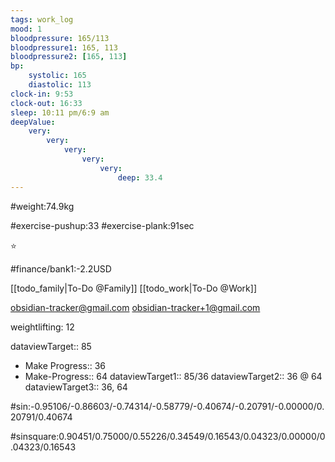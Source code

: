 ```yaml
---
tags: work_log
mood: 1
bloodpressure: 165/113
bloodpressure1: 165, 113
bloodpressure2: [165, 113]
bp:
    systolic: 165
    diastolic: 113
clock-in: 9:53
clock-out: 16:33
sleep: 10:11 pm/6:9 am
deepValue: 
    very: 
        very: 
            very: 
                very: 
                    very: 
                        deep: 33.4
---
```


#weight:74.9kg

#exercise-pushup:33
#exercise-plank:91sec


⭐


#finance/bank1:-2.2USD

[[todo_family|To-Do @Family]]
[[todo_work|To-Do @Work]]

obsidian-tracker@gmail.com
obsidian-tracker+1@gmail.com

weightlifting: 12

dataviewTarget:: 85
- Make Progress:: 36
- Make-Progress:: 64
dataviewTarget1:: 85/36
dataviewTarget2:: 36 @ 64
dataviewTarget3:: 36, 64

#sin:-0.95106/-0.86603/-0.74314/-0.58779/-0.40674/-0.20791/-0.00000/0.20791/0.40674

#sinsquare:0.90451/0.75000/0.55226/0.34549/0.16543/0.04323/0.00000/0.04323/0.16543

